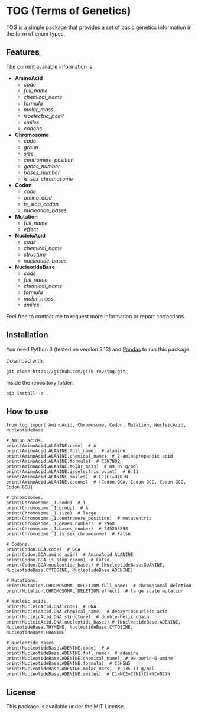 # TOG (Terms of Genetics)
TOG is a simple package that provides a set of basic genetics information in the form of enum types.

## Features
The current available information is:

* __AminoAcid__
    * *code*
    * *full_name*
    * *chemical_name*
    * *formula*
    * *molar_mass*
    * *isoelectric_point*
    * *smiles*
    * *codons*
* __Chromosome__
    * *code*
    * *group*
    * *size*
    * *centromere_position*
    * *genes_number*
    * *bases_number*
    * *is_sex_chromosome*
* __Codon__
    * *code*
    * *amino_acid*
    * *is_stop_codon*
    * *nucleotide_bases*
* __Mutation__
    * *full_name*
    * *effect*
* __NucleicAcid__
    * *code*
    * *chemical_name*
    * *structure*
    * *nucleotide_bases*
* __NucleotideBase__
    * *code*
    * *full_name*
    * *chemical_name*
    * *formula*
    * *molar_mass*
    * *smiles*

Feel free to contact me to request more information or report corrections.

## Installation
You need Python 3 (tested on version 3.13) and [Pandas](https://github.com/pandas-dev/pandas) to run this package.

Download with:
```
git clone https://github.com/gisk-rev/tog.git
```
Inside the repository folder:
```
pip install -e .
```
## How to use
```
from tog import AminoAcid, Chromosome, Codon, Mutation, NucleicAcid, NucleotideBase

# Amino acids.
print(AminoAcid.ALANINE.code)  # A
print(AminoAcid.ALANINE.full_name)  # alanine
print(AminoAcid.ALANINE.chemical_name)  # 2-aminopropanoic acid
print(AminoAcid.ALANINE.formula)  # C3H7NO2
print(AminoAcid.ALANINE.molar_mass)  # 89.09 g/mol
print(AminoAcid.ALANINE.isoelectric_point)  # 6.11
print(AminoAcid.ALANINE.smiles)  # CC(C(=O)O)N
print(AminoAcid.ALANINE.codons)  # [Codon.GCA, Codon.GCC, Codon.GCG, Codon.GCU]

# Chromosomes.
print(Chromosome._1.code)  # 1
print(Chromosome._1.group)  # A
print(Chromosome._1.size)  # large
print(Chromosome._1.centromere_position)  # metacentric
print(Chromosome._1.genes_number)  # 2968
print(Chromosome._1.bases_number)  # 245203898
print(Chromosome._1.is_sex_chromosome)  # False

# Codons.
print(Codon.GCA.code)  # GCA
print(Codon.GCA.amino_acid)  # AminoAcid.ALANINE
print(Codon.GCA.is_stop_codon)  # False
print(Codon.GCA.nucleotide_bases) # [NucleotideBase.GUANINE, NucleotideBase.CYTOSINE, NucleotideBase.ADENINE]

# Mutations.
print(Mutation.CHROMOSOMAL_DELETION.full_name)  # chromosomal deletion
print(Mutation.CHROMOSOMAL_DELETION.effect)  # large scale mutation

# Nucleic acids.
print(NucleicAcid.DNA.code)  # DNA
print(NucleicAcid.DNA.chemical_name)  # deoxyribonucleic acid
print(NucleicAcid.DNA.structure)  # double-helix chain
print(NucleicAcid.DNA.nucleotide_bases) # [NucleotideBase.ADENINE, NucleotideBase.THYMINE, NucleotideBase.CYTOSINE, NucleotideBase.GUANINE]

# Nucleotide bases.
print(NucleotideBase.ADENINE.code)  # A
print(NucleotideBase.ADENINE.full_name)  # adenine
print(NucleotideBase.ADENINE.chemical_name)  # 9H-purin-6-amine
print(NucleotideBase.ADENINE.formula)  # C5H5N5
print(NucleotideBase.ADENINE.molar_mass)  # 135.13 g/mol
print(NucleotideBase.ADENINE.smiles)  # C1=NC2=C(N1)C(=NC=N2)N
```

## License
This package is available under the MIT License.
